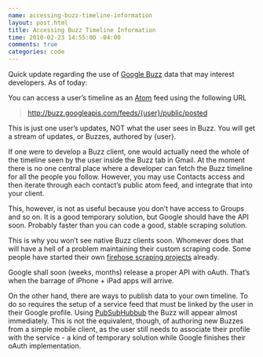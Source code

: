 ```yaml
--- 
name: accessing-buzz-timeline-information
layout: post.html
title: Accessing Buzz Timeline Information
time: 2010-02-23 14:55:00 -04:00
comments: true
categories: code
---
```

Quick update regarding the use of [Google Buzz](http://buzz.google.com) data that may interest developers. As of today:

You can access a user’s timeline as an [Atom](http://tools.ietf.org/html/rfc4287) feed using the following URL

> http://buzz.googleapis.com/feeds/{user}/public/posted

This is just one user’s updates, NOT what the user sees in Buzz. You will get a stream of updates, or Buzzes, authored by {user}.

If one were to develop a Buzz client, one would actually need the whole of the timeline seen by the user inside the Buzz tab in Gmail. At the moment there is no one central place where a developer can fetch the Buzz timeline for all the people you follow. However, you may use Contacts access and then iterate through each contact’s public atom feed, and integrate that into your client. 

This, however, is not as useful because you don’t have access to Groups and so on. It is a good temporary solution, but Google should have the API soon. Probably faster than you can code a good, stable scraping solution.  

This is why you won’t see native Buzz clients soon. Whomever does that will have a hell of a problem maintaining their custom scraping code. Some people have started their own [firehose scraping projects](http://allurbuzz.appspot.com/) already.  

Google shall soon (weeks, months) release a proper API with oAuth. That’s when the barrage of iPhone + iPad apps will arrive.

On the other hand, there are ways to publish data to your own timeline. To do so requires the setup of a service feed that must be linked by the user in their Google profile. Using [PubSubHubbub](http://code.google.com/p/pubsubhubbub/) the Buzz will appear almost immediately. This is not the equivalent, though, of authoring new Buzzes from a simple mobile client, as the user still needs to associate their profile with the service - a kind of temporary solution while Google finishes their oAuth implementation.

